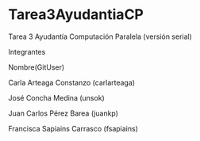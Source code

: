 Tarea3AyudantiaCP
=================

Tarea 3 Ayudantía Computación Paralela (versión serial)


Integrantes

Nombre(GitUser)

Carla Arteaga Constanzo (carlarteaga)

José Concha Medina (unsok)

Juan Carlos Pérez Barea (juankp)

Francisca Sapiains Carrasco (fsapiains)
